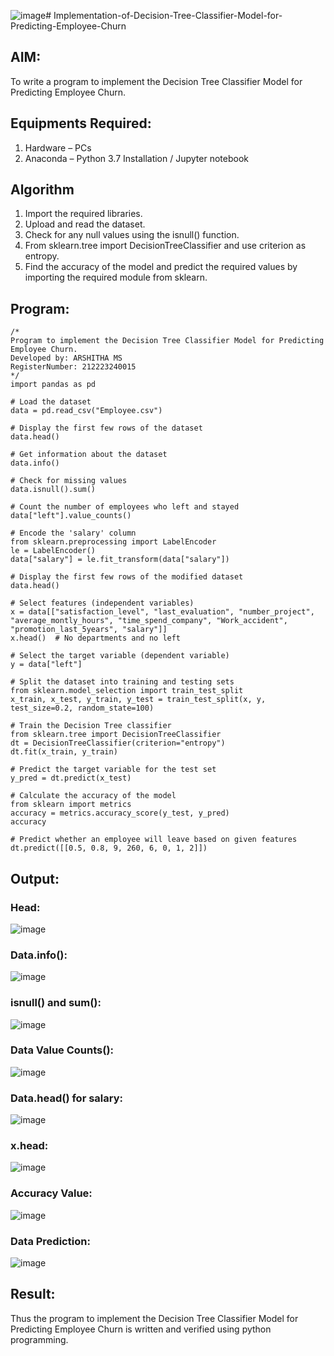 ![image](https://github.com/arshitha7/Implementation-of-Decision-Tree-Classifier-Model-for-Predicting-Employee-Churn/assets/144979143/cc857999-5104-4e06-8e21-9d85a144a475)# Implementation-of-Decision-Tree-Classifier-Model-for-Predicting-Employee-Churn

## AIM:
To write a program to implement the Decision Tree Classifier Model for Predicting Employee Churn.

## Equipments Required:
1. Hardware – PCs
2. Anaconda – Python 3.7 Installation / Jupyter notebook

## Algorithm
1. Import the required libraries.
2. Upload and read the dataset.
3. Check for any null values using the isnull() function.
4. From sklearn.tree import DecisionTreeClassifier and use criterion as entropy.
5. Find the accuracy of the model and predict the required values by importing the required module from sklearn.

## Program:
```
/*
Program to implement the Decision Tree Classifier Model for Predicting Employee Churn.
Developed by: ARSHITHA MS
RegisterNumber: 212223240015 
*/
import pandas as pd

# Load the dataset
data = pd.read_csv("Employee.csv")

# Display the first few rows of the dataset
data.head()

# Get information about the dataset
data.info()

# Check for missing values
data.isnull().sum()

# Count the number of employees who left and stayed
data["left"].value_counts()

# Encode the 'salary' column
from sklearn.preprocessing import LabelEncoder
le = LabelEncoder()
data["salary"] = le.fit_transform(data["salary"])

# Display the first few rows of the modified dataset
data.head()

# Select features (independent variables)
x = data[["satisfaction_level", "last_evaluation", "number_project", "average_montly_hours", "time_spend_company", "Work_accident", "promotion_last_5years", "salary"]]
x.head()  # No departments and no left

# Select the target variable (dependent variable)
y = data["left"]

# Split the dataset into training and testing sets
from sklearn.model_selection import train_test_split
x_train, x_test, y_train, y_test = train_test_split(x, y, test_size=0.2, random_state=100)

# Train the Decision Tree classifier
from sklearn.tree import DecisionTreeClassifier
dt = DecisionTreeClassifier(criterion="entropy")
dt.fit(x_train, y_train)

# Predict the target variable for the test set
y_pred = dt.predict(x_test)

# Calculate the accuracy of the model
from sklearn import metrics
accuracy = metrics.accuracy_score(y_test, y_pred)
accuracy

# Predict whether an employee will leave based on given features
dt.predict([[0.5, 0.8, 9, 260, 6, 0, 1, 2]])
```

## Output:
### Head:
![image](https://github.com/arshitha7/Implementation-of-Decision-Tree-Classifier-Model-for-Predicting-Employee-Churn/assets/144979143/d6580fa8-13d0-408e-88c3-632e0796d46a)

### Data.info():
![image](https://github.com/arshitha7/Implementation-of-Decision-Tree-Classifier-Model-for-Predicting-Employee-Churn/assets/144979143/cefca8e2-2b5a-4ccf-bf8b-332932e10ee4)

### isnull() and sum():
![image](https://github.com/arshitha7/Implementation-of-Decision-Tree-Classifier-Model-for-Predicting-Employee-Churn/assets/144979143/b6359d32-8b08-4486-9929-2b0d041c7862)

### Data Value Counts():
![image](https://github.com/arshitha7/Implementation-of-Decision-Tree-Classifier-Model-for-Predicting-Employee-Churn/assets/144979143/9c4f9d91-ac2e-42cd-9c19-3a5af4427d60)

### Data.head() for salary:
![image](https://github.com/arshitha7/Implementation-of-Decision-Tree-Classifier-Model-for-Predicting-Employee-Churn/assets/144979143/706fe879-72d5-44fe-a823-b63edaeb47a1)

### x.head:
![image](https://github.com/arshitha7/Implementation-of-Decision-Tree-Classifier-Model-for-Predicting-Employee-Churn/assets/144979143/8ca2c3ef-8efa-4d0a-afb8-647a9ff55751)

### Accuracy Value:
![image](https://github.com/arshitha7/Implementation-of-Decision-Tree-Classifier-Model-for-Predicting-Employee-Churn/assets/144979143/8367b0a1-41c4-4f7c-ab71-42b088043a53)

### Data Prediction:
![image](https://github.com/arshitha7/Implementation-of-Decision-Tree-Classifier-Model-for-Predicting-Employee-Churn/assets/144979143/cc6a39bf-de06-4c02-9c3b-fac826c35a06)



## Result:
Thus the program to implement the  Decision Tree Classifier Model for Predicting Employee Churn is written and verified using python programming.

